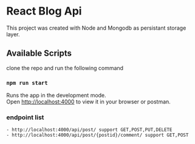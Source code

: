 # React Blog Api

This project was created with Node and Mongodb as persistant storage layer.

## Available Scripts

clone the repo and run the following command

### `npm run start`

Runs the app in the development mode.\
Open [http://localhost:4000](http://localhost:4000) to view it in your browser or postman.

### endpoint list
    - http://localhost:4000/api/post/ support GET,POST,PUT,DELETE
    - http://localhost:4000/api/post/{postid}/comment/ support GET,POST
